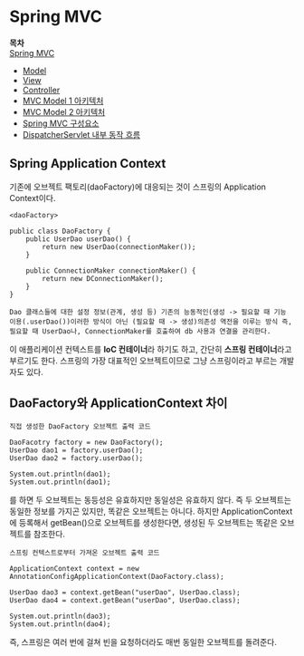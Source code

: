 # Spring MVC

**목차**  
[Spring MVC](#spring-mvc)
- [Model](#model)
- [View](#view)
- [Controller](#controller)
- [MVC Model 1 아키텍처](#mvc-model-1-아키텍처)
- [MVC Model 2 아키텍처](#mvc-model-2-아키텍처)
- [Spring MVC 구성요소](#spring-mvc-구성요소)
- [DispatcherServlet 내부 동작 흐름](#dispatcherservlet-내부-동작-흐름)

## **Spring Application Context**

기존에 오브젝트 팩토리(daoFactory)에 대응되는 것이 스프링의 Application Context이다.

```
<daoFactory>

public class DaoFactory {
	public UserDao userDao() {
		return new UserDao(connectionMaker()); 
	}
	
	public ConnectionMaker connectionMaker() {
		return new DConnectionMaker();
	}
}

Dao 클래스들에 대한 설정 정보(관계, 생성 등) 기존의 능동적인(생성 -> 필요할 때 기능 이용(.userDao())이러한 방식이 아닌 (필요할 때 -> 생성)의존성 역전을 이루는 방식 즉, 필요할 때 UserDao나, ConnectionMaker를 호출하여 db 사용과 연결을 관리한다.
```

이 애플리케이션 컨텍스트를 **IoC 컨테이너**라 하기도 하고, 간단히 **스프링 컨테이너**라고 부르기도 한다. 스프링의 가장 대표적인 오브젝트이므로 그냥 스프링이라고 부르는 개발자도 있다.

## **DaoFactory와 ApplicationContext 차이**

```
직접 생성한 DaoFactory 오브젝트 출력 코드

DaoFacotry factory = new DaoFactory();
UserDao dao1 = factory.userDao();
UserDao dao2 = factory.userDao();

System.out.println(dao1);
System.out.println(dao1);
```

를 하면 두 오브젝트는 동등성은 유효하지만 동일성은 유효하지 않다. 즉 두 오브젝트는 동일한 정보를 가지곤 있지만, 똑같은 오브젝트는 아니다.
하지만 ApplicationContext에 등록해서 getBean()으로 오브젝트를 생성한다면, 생성된 두 오브젝트는 똑같은 오브젝트를 참조한다.

```
스프링 컨텍스트로부터 가져온 오브젝트 출력 코드

ApplicationContext context = new AnnotationConfigApplicationContext(DaoFactory.class);

UserDao dao3 = context.getBean("userDao", UserDao.class);
UserDao dao4 = context.getBean("userDao", UserDao.class);

System.out.println(dao3);
System.out.println(dao4);
```

즉, 스프링은 여러 번에 걸쳐 빈을 요청하더라도 매번 동일한 오브젝트를 돌려준다.